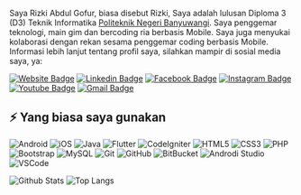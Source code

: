 Saya Rizki Abdul Gofur, biasa disebut Rizki, Saya adalah lulusan Diploma 3 (D3) Teknik Informatika [Politeknik Negeri Banyuwangi](https://poliwangi.ac.id/). Saya penggemar teknologi, main gim dan bercoding ria berbasis Mobile. Saya juga menyukai kolaborasi dengan rekan sesama penggemar coding berbasis Mobile. Informasi lebih lanjut tentang profil saya, silahkan mampir di sosial media saya, ya:

[![Website Badge](https://img.shields.io/badge/-Rizki%20Abdul%20Gofur-darkblue?style=flat-square&logo=internetexplorer&logoColor=white&link=https://www.rizkyghofur.my.id/)](https://www.rizkyghofur.my.id/)
[![Linkedin Badge](https://img.shields.io/badge/-rizkghofur-blue?style=flat-square&logo=Linkedin&logoColor=white&link=https://www.linkedin.com/in/rizkyghofur/)](https://www.linkedin.com/in/rizkyghofur/)
[![Facebook Badge](https://img.shields.io/badge/-Rizki%20Abdul%20Gofur-blue?style=flat-square&logo=facebook&logoColor=white&link=https://facebook.com/rizky.abdulghofur/)](https://facebook.com/rizky.ghofur)
[![Instagram Badge](https://img.shields.io/badge/-rizky.ghofur-purple?style=flat-square&logo=instagram&logoColor=white&link=https://instagram.com/rizky.ghofur/)](https://instagram.com/rizky.ghofur)
[![Youtube Badge](https://img.shields.io/badge/-Rizky%20Abdul%20Ghofur-darkred?style=flat-square&logo=youtube&logoColor=white&link=https://www.youtube.com/c/RizkyAbdulGhofur)](https://www.youtube.com/c/RizkyAbdulGhofur)
[![Gmail Badge](https://img.shields.io/badge/-rizky.abdulghofur@gmail.com-c14438?style=flat-square&logo=Gmail&logoColor=white&link=mailto:rizky.abdulghofur@gmail.com)](mailto:rizky.abdulghofur@gmail.com)

## ⚡ Yang biasa saya gunakan

![Android](https://img.shields.io/badge/-Android-grey?style=flat-square&logo=android)
![iOS](https://img.shields.io/badge/-iOS-grey?style=flat-square&logo=apple)
![Java](https://img.shields.io/badge/-Java-orange?style=flat-square&logo=java)
![Flutter](https://img.shields.io/badge/-Flutter-007ACC?style=flat-square&logo=flutter)
![CodeIgniter](https://img.shields.io/badge/-CodeIgniter-white?style=flat-square&logo=codeigniter)
![HTML5](https://img.shields.io/badge/-HTML5-E34F26?style=flat-square&logo=html5&logoColor=white)
![CSS3](https://img.shields.io/badge/-CSS3-1572B6?style=flat-square&logo=css3)
![PHP](https://img.shields.io/badge/-PHP-white?style=flat-square&logo=php)
![Bootstrap](https://img.shields.io/badge/-Bootstrap-563D7C?style=flat-square&logo=bootstrap)
![MySQL](https://img.shields.io/badge/-MySQL-white?style=flat-square&logo=mysql)
![Git](https://img.shields.io/badge/-Git-black?style=flat-square&logo=git)
![GitHub](https://img.shields.io/badge/-GitHub-181717?style=flat-square&logo=github)
![BitBucket](https://img.shields.io/badge/-BitBucket-darkblue?style=flat-square&logo=bitbucket)
![Androdi Studio](https://img.shields.io/badge/-AndroidStudio-grey?style=flat-square&logo=androidstudio)
![VSCode](https://img.shields.io/badge/-VSCode-blue?style=flat-square&logo=visualstudiocode)

![Github Stats](https://github-readme-stats.vercel.app/api?username=rizkyghofur&count_private=true&show_icons=true&include_all_commits=true&theme=dark)
![Top Langs](https://github-readme-stats.vercel.app/api/top-langs/?username=anuraghazra&layout=compact)
